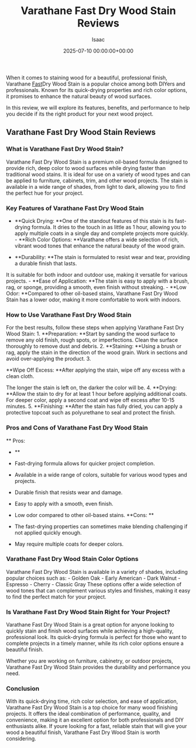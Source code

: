 ﻿---
title: Varathane Fast Dry Wood Stain Reviews
description: When it comes to staining wood for a beautiful, professional finish, Varathane Fast Dry Wood Stain is a popular choice among both DIYers and professionals.
slug: /varathane-fast-dry-wood-stain-reviews/
date: 2025-07-10 00:00:00+00:00
lastmod: 2025-07-10 00:00:00+03:00
author: Isaac
categories:

- Guide
tags:

- guide

- varathane

- fast
layout: post
---

When it comes to staining wood for a beautiful, professional finish, Varathane [Fast](https://pestpolicy.com/how-fast-do-bed-bugs-spread-from-room-to-room/)Dry Wood Stain is a popular choice among both DIYers and professionals. Known for its quick-drying properties and rich color options, it promises to enhance the natural beauty of wood surfaces.

In this review, we will explore its features, benefits, and performance to help you decide if its the right product for your next wood project.

##  Varathane Fast Dry Wood Stain Reviews

###  What is Varathane Fast Dry Wood Stain?

Varathane Fast Dry Wood Stain is a premium oil-based formula designed to provide rich, deep color to wood surfaces while drying faster than traditional wood stains. It is ideal for use on a variety of wood types and can be applied to furniture, cabinets, trim, and other wood projects. The stain is available in a wide range of shades, from light to dark, allowing you to find the perfect hue for your project.

###  Key Features of Varathane Fast Dry Wood Stain

- **Quick Drying: **One of the standout features of this stain is its fast-drying formula. It dries to the touch in as little as 1 hour, allowing you to apply multiple coats in a single day and complete projects more quickly. - **Rich Color Options: **Varathane offers a wide selection of rich, vibrant wood tones that enhance the natural beauty of the wood grain.

- **Durability: **The stain is formulated to resist wear and tear, providing a durable finish that lasts.

It is suitable for both indoor and outdoor use, making it versatile for various projects. - **Ease of Application: **The stain is easy to apply with a brush, rag, or sponge, providing a smooth, even finish without streaking. - **Low Odor: **Compared to other oil-based stains, Varathane Fast Dry Wood Stain has a lower odor, making it more comfortable to work with indoors.

###  How to Use Varathane Fast Dry Wood Stain

For the best results, follow these steps when applying Varathane Fast Dry Wood Stain: 1. **Preparation: **Start by sanding the wood surface to remove any old finish, rough spots, or imperfections. Clean the surface thoroughly to remove dust and debris. 2. **Staining: **Using a brush or rag, apply the stain in the direction of the wood grain. Work in sections and avoid over-applying the product. 3.

**Wipe Off Excess: **After applying the stain, wipe off any excess with a clean cloth.

The longer the stain is left on, the darker the color will be. 4. **Drying: **Allow the stain to dry for at least 1 hour before applying additional coats. For deeper color, apply a second coat and wipe off excess after 10-15 minutes. 5. **Finishing: **After the stain has fully dried, you can apply a protective topcoat such as polyurethane to seal and protect the finish.

###  Pros and Cons of Varathane Fast Dry Wood Stain

**
Pros:

- **

- Fast-drying formula allows for quicker project completion.

- Available in a wide range of colors, suitable for various wood types and projects.

- Durable finish that resists wear and damage.

- Easy to apply with a smooth, even finish.

- Low odor compared to other oil-based stains. **Cons: **

- The fast-drying properties can sometimes make blending challenging if not applied quickly enough.

- May require multiple coats for deeper colors.

###  Varathane Fast Dry Wood Stain Color Options

Varathane Fast Dry Wood Stain is available in a variety of shades, including popular choices such as: - Golden Oak - Early American - Dark Walnut - Espresso - Cherry - Classic Gray These options offer a wide selection of wood tones that can complement various styles and finishes, making it easy to find the perfect match for your project.

###  Is Varathane Fast Dry Wood Stain Right for Your Project?

Varathane Fast Dry Wood Stain is a great option for anyone looking to quickly stain and finish wood surfaces while achieving a high-quality, professional look. Its quick-drying formula is perfect for those who want to complete projects in a timely manner, while its rich color options ensure a beautiful finish.

Whether you are working on furniture, cabinetry, or outdoor projects, Varathane Fast Dry Wood Stain provides the durability and performance you need.

###  Conclusion

With its quick-drying time, rich color selection, and ease of application, Varathane Fast Dry Wood Stain is a top choice for many wood finishing projects. It offers the ideal combination of performance, quality, and convenience, making it an excellent option for both professionals and DIY enthusiasts alike. If youre looking for a fast, reliable stain that will give your wood a beautiful finish, Varathane Fast Dry Wood Stain is worth considering.
